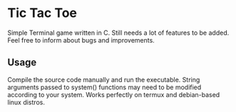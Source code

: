 # Tic Tac Toe
Simple Terminal game written in C. Still needs a lot of features to be added. Feel free to inform about bugs and improvements.

## Usage
Compile the source code manually and run the executable. String arguments passed to system() functions may need to be modified according to your system. Works perfectly on termux and debian-based linux distros.
